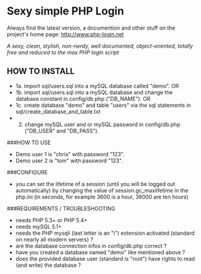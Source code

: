 # Sexy simple PHP Login #

Always find the latest version, a documention and other stuff on the project's home page:
http://www.php-login.net

*A sexy, clean, stylish, non-nerdy, well documented, object-oriented, totally free and reduced to the max PHP login script*

## HOW TO INSTALL ##

* 1a. import sql/users.sql into a mySQL database called "demo".
OR
* 1b. import sql/users.sql into a mySQL database and change the database constant in config/db.php ("DB_NAME").
OR
* 1c. create database "demo" and table "users" via the sql statements in sql/create_database_and_table.txt
* 2. change mySQL user and or mySQL password in config/db.php ("DB_USER" and "DB_PASS").

###HOW TO USE

* Demo user 1 is "chris" with password "123".
* Demo user 2 is "tom" with password "123".

###CONFIGURE

* you can set the lifetime of a session (until you will be logged out automatically) by changing the value of session.gc_maxlifetime in the php.ini (in seconds, for example 3600 is a hour, 36000 are ten hours)

###REQUIREMENTS / TROUBLESHOOTING

* needs PHP 5.3+ or PHP 5.4+
* needs mySQL 5.1+
* needs the PHP mysqli (last letter is an "i") extension activated (standard on nearly all modern servers) ?
* are the database connection infos in config/db.php correct ?
* have you created a database named "demo" like mentioned above ?
* does the provided database user (standard is "root") have rights to read (and write) the database ?